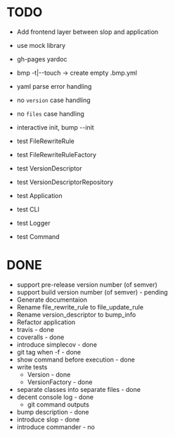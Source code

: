 # TODO

- Add frontend layer between slop and application
- use mock library
- gh-pages yardoc
- bmp -t|--touch -> create empty .bmp.yml

- yaml parse error handling
- no `version` case handling
- no `files` case handling

- interactive init, bump --init

- test FileRewriteRule
- test FileRewriteRuleFactory
- test VersionDescriptor
- test VersionDescriptorRepository
- test Application
- test CLI
- test Logger
- test Command

# DONE
- support pre-release version number (of semver)
- support build version number (of semver) - pending
- Generate documentaion
- Rename file_rewrite_rule to file_update_rule
- Rename version_descriptor to bump_info
- Refactor application
- travis - done
- coveralls - done
- introduce simplecov - done
- git tag when -f - done
- show command before execution - done
- write tests
  - Version - done
  - VersionFactory - done
- separate classes into separate files - done
- decent console log - done
  - git command outputs
- bump description - done
- introduce slop - done
- introduce commander - no
